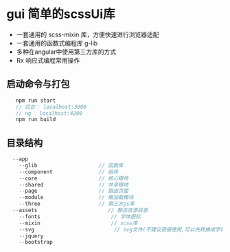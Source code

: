 # gui 简单的scssUi库
  * 一套通用的 scss-mixin 库，方便快速进行浏览器适配
  * 一套通用的函数式编程库  g-lib
  * 多种在angular中使用第三方库的方式
  * Rx 响应式编程常用操作

## 启动命令与打包
```js
   npm run start 
   // 后台： localhost:3000
   // ng： localhost:4200
   npm run build
```

## 目录结构

```js
  --app
    --glib                    // 函数库
    --component               // 组件
    --core                    // 核心模块
    --shared                  // 共享模块
    --page                    // 路由页面
    --module                  // 懒加载模块
    --three                   // 第三方js库
  --assets                       // 静态资源目录
    --fonts                       // 字体图标
    --mixin                       // scss库
    --svg                          // svg文件(不建议直接使用,可以先转换成字体图标)
    --jquery
    --bootstrap
```
    
